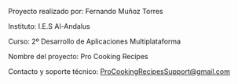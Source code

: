 Proyecto realizado por: Fernando Muñoz Torres

Instituto: I.E.S Al-Andalus

Curso: 2º Desarrollo de Aplicaciones Multiplataforma

Nombre del proyecto: Pro Cooking Recipes

Contacto y soporte técnico: ProCookingRecipesSupport@gmail.com
